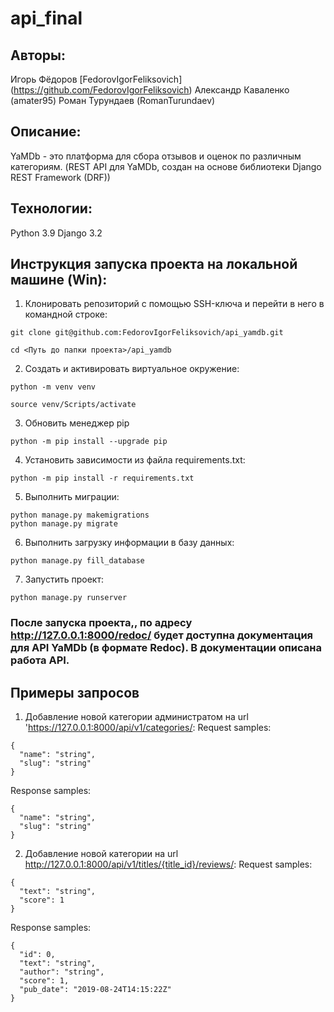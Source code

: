 # api_final
## Авторы:
Игорь Фёдоров [FedorovIgorFeliksovich] (https://github.com/FedorovIgorFeliksovich)
Александр Каваленко (amater95)
Роман Турундаев (RomanTurundaev)

## Описание:

YaMDb - это платформа для сбора отзывов и оценок по различным категориям.
(REST API для YaMDb, создан на основе библиотеки Django REST Framework (DRF))

## Технологии:
Python 3.9
Django 3.2

## Инструкция запуска проекта на локальной машине (Win):
1. Клонировать репозиторий c помощью SSH-ключа и перейти в него в командной строке:
```
git clone git@github.com:FedorovIgorFeliksovich/api_yamdb.git
```
```
cd <Путь до папки проекта>/api_yamdb
```
2. Cоздать и активировать виртуальное окружение:
```
python -m venv venv
```
```
source venv/Scripts/activate
```
3. Обновить менеджер pip
```
python -m pip install --upgrade pip
```
4. Установить зависимости из файла requirements.txt:
```
python -m pip install -r requirements.txt
```
5. Выполнить миграции:
```
python manage.py makemigrations
python manage.py migrate
```
6. Выполнить загрузку информации в базу данных:
```
python manage.py fill_database
```
7. Запустить проект:
```
python manage.py runserver
```

### После запуска проекта,, по адресу http://127.0.0.1:8000/redoc/ будет доступна документация для API YaMDb (в формате Redoc). В документации описана работа API. 

## Примеры запросов
1. Добавление новой категории администратом на url 'https://127.0.0.1:8000/api/v1/categories/:
Request samples:
```
{
  "name": "string",
  "slug": "string"
}
```
Response samples:
```
{
  "name": "string",
  "slug": "string"
}
```
2. Добавление новой категории на url http://127.0.0.1:8000/api/v1/titles/{title_id}/reviews/:
Request samples:
```
{
  "text": "string",
  "score": 1
}
```
Response samples:
```
{
  "id": 0,
  "text": "string",
  "author": "string",
  "score": 1,
  "pub_date": "2019-08-24T14:15:22Z"
}
```

